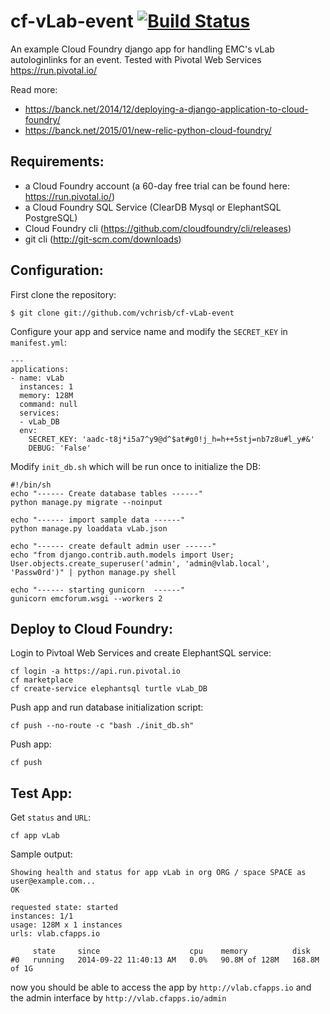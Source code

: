 cf-vLab-event [![Build Status](https://travis-ci.org/vchrisb/cf-vLab-event.svg?branch=master)](https://travis-ci.org/vchrisb/cf-vLab-event)
==========
An example Cloud Foundry django app for handling EMC's vLab autologinlinks for an event. Tested with Pivotal Web Services https://run.pivotal.io/

Read more:
* https://banck.net/2014/12/deploying-a-django-application-to-cloud-foundry/
* https://banck.net/2015/01/new-relic-python-cloud-foundry/

Requirements:
-------------
* a Cloud Foundry account (a 60-day free trial can be found here: https://run.pivotal.io/)
* a Cloud Foundry SQL Service (ClearDB Mysql or ElephantSQL PostgreSQL)
* Cloud Foundry cli (https://github.com/cloudfoundry/cli/releases)
* git cli (http://git-scm.com/downloads)

Configuration:
-------------

First clone the repository:

    $ git clone git://github.com/vchrisb/cf-vLab-event

Configure your app and service name and modify the ``SECRET_KEY`` in ``manifest.yml``:

    ---
    applications:
    - name: vLab
      instances: 1
      memory: 128M
      command: null
      services:
      - vLab_DB
      env:
        SECRET_KEY: 'aadc-t8j*i5a7^y9@d^$at#g0!j_h=h++5stj=nb7z8u#l_y#&'
        DEBUG: 'False'

Modify ``init_db.sh`` which will be run once to initialize the DB:

    #!/bin/sh
    echo "------ Create database tables ------"
    python manage.py migrate --noinput

    echo "------ import sample data ------"
    python manage.py loaddata vLab.json

    echo "------ create default admin user ------"
    echo "from django.contrib.auth.models import User; User.objects.create_superuser('admin', 'admin@vlab.local', 'Passw0rd')" | python manage.py shell

    echo "------ starting gunicorn  ------"
    gunicorn emcforum.wsgi --workers 2

Deploy to Cloud Foundry:
-------------

Login to Pivtoal Web Services and create ElephantSQL service:

    cf login -a https://api.run.pivotal.io
    cf marketplace
    cf create-service elephantsql turtle vLab_DB

Push app and run database initialization script:

    cf push --no-route -c "bash ./init_db.sh"

Push app:

    cf push

Test App:
-------------

Get ``status`` and ``URL``:

    cf app vLab

Sample output:

    Showing health and status for app vLab in org ORG / space SPACE as user@example.com...
    OK

    requested state: started
    instances: 1/1
    usage: 128M x 1 instances
    urls: vlab.cfapps.io

         state     since                    cpu    memory          disk
    #0   running   2014-09-22 11:40:13 AM   0.0%   90.8M of 128M   168.8M of 1G



now you should be able to access the app by ``http://vlab.cfapps.io``
and the admin interface by ``http://vlab.cfapps.io/admin``
